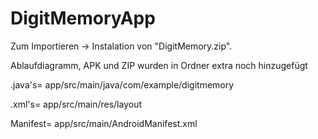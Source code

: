 # DigitMemoryApp

 <p>Zum Importieren -> Instalation von "DigitMemory.zip".</p>
 <p>Ablaufdiagramm, APK und ZIP wurden in Ordner extra noch hinzugefügt</p>
 <p>.java's= app/src/main/java/com/example/digitmemory </p>
 <p>.xml's= app/src/main/res/layout </p>
 <p> Manifest= app/src/main/AndroidManifest.xml</p>
